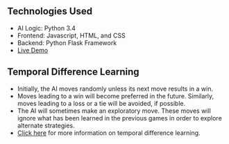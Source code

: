 **Technologies Used**
---
* AI Logic: Python 3.4
* Frontend: Javascript, HTML, and CSS
* Backend: Python Flask Framework
* [Live Demo](rl-tictactoe.us-east-2.elasticbeanstalk.com)

**Temporal Difference Learning**
---
* Initially, the AI moves randomly unless its next move results in a win.
* Moves leading to a win will become preferred in the future. Similarly, moves leading to a loss or a tie will be avoided, if possible.
* The AI will sometimes make an exploratory move. These moves will ignore what has been learned in the previous games in order to explore alternate strategies.
* [Click here](https://en.wikipedia.org/wiki/Temporal_difference_learning) for more information on temporal difference learning.
